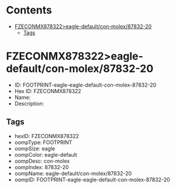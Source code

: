 



Contents
========

* [FZECONMX878322>eagle-default/con-molex/87832-20](#fzeconmx878322eagle-defaultcon-molex87832-20)
	* [Tags](#tags)

# FZECONMX878322>eagle-default/con-molex/87832-20

- ID: FOOTPRINT-eagle-eagle-default-con-molex-87832-20
- Hex ID: FZECONMX878322
- Name: 
- Description: 

## Tags

- hexID: FZECONMX878322
- oompType: FOOTPRINT
- oompSize: eagle
- oompColor: eagle-default
- oompDesc: con-molex
- oompIndex: 87832-20
- oompName: eagle-default/con-molex/87832-20
- oompID: FOOTPRINT-eagle-eagle-default-con-molex-87832-20
